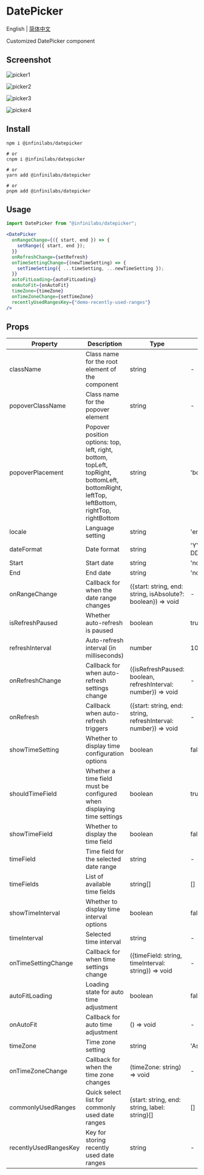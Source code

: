 # DatePicker

English | [简体中文](./README-zh_CN.md)

Customized DatePicker component

## Screenshot

![picker1](./dist/picker1.jpg)

![picker2](./dist/picker2.jpg)

![picker3](./dist/picker3.jpg)

![picker4](./dist/picker4.jpg)

## Install

```
npm i @infinilabs/datepicker

# or
cnpm i @infinilabs/datepicker

# or
yarn add @infinilabs/datepicker

# or
pnpm add @infinilabs/datepicker
```

## Usage

```jsx
import DatePicker from "@infinilabs/datepicker";

<DatePicker
  onRangeChange={({ start, end }) => {
    setRange({ start, end });
  }}
  onRefreshChange={setRefresh}
  onTimeSettingChange={(newTimeSetting) => {
    setTimeSetting({ ...timeSetting, ...newTimeSetting });
  }}
  autoFitLoading={autoFitLoading}
  onAutoFit={onAutoFit}
  timeZone={timeZone}
  onTimeZoneChange={setTimeZone}
  recentlyUsedRangesKey={"demo-recently-used-ranges"}
/>
```

## Props

| Property              | Description                                                                                                          | Type                                                            | Default               | Version |
| --------------------- | -------------------------------------------------------------------------------------------------------------------- | --------------------------------------------------------------- | --------------------- | ------- |
| className             | Class name for the root element of the component                                                                      | string                                                          | -                     | 1.0.0   |
| popoverClassName      | Class name for the popover element                                                                                    | string                                                          | -                     | 1.0.0   |
| popoverPlacement      | Popover position options: top, left, right, bottom, topLeft, topRight, bottomLeft, bottomRight, leftTop, leftBottom, rightTop, rightBottom | string                                                          | 'bottom'              | 1.0.0   |
| locale                | Language setting                                                                                                     | string                                                          | 'en-US'               | 1.0.0   |
| dateFormat            | Date format                                                                                                          | string                                                          | 'YYYY-MM-DD HH:mm:ss' | 1.0.0   |
| Start                 | Start date                                                                                                           | string                                                          | 'now-15m'             | 1.0.0   |
| End                   | End date                                                                                                             | string                                                          | 'now'                 | 1.0.0   |
| onRangeChange         | Callback for when the date range changes                                                                              | ({start: string, end: string, isAbsolute?: boolean}) => void    | -                     | 1.0.0   |
| isRefreshPaused       | Whether auto-refresh is paused                                                                                        | boolean                                                         | true                  | 1.0.0   |
| refreshInterval       | Auto-refresh interval (in milliseconds)                                                                               | number                                                          | 10000                 | 1.0.0   |
| onRefreshChange       | Callback for when auto-refresh settings change                                                                        | ({isRefreshPaused: boolean, refreshInterval: number}) => void   | -                     | 1.0.0   |
| onRefresh             | Callback when auto-refresh triggers                                                                                   | ({start: string, end: string, refreshInterval: number}) => void | -                     | 1.0.0   |
| showTimeSetting       | Whether to display time configuration options                                                                         | boolean                                                         | false                 | 1.0.0   |
| shouldTimeField       | Whether a time field must be configured when displaying time settings                                                 | boolean                                                         | true                  | 1.0.0   |
| showTimeField         | Whether to display the time field                                                                                     | boolean                                                         | false                 | 1.0.0   |
| timeField             | Time field for the selected date range                                                                                | string                                                          | -                     | 1.0.0   |
| timeFields            | List of available time fields                                                                                         | string[]                                                        | []                    | 1.0.0   |
| showTimeInterval      | Whether to display time interval options                                                                              | boolean                                                         | false                 | 1.0.0   |
| timeInterval          | Selected time interval                                                                                                | string                                                          | -                     | 1.0.0   |
| onTimeSettingChange   | Callback for when time settings change                                                                                | ({timeField: string, timeInterval: string}) => void             | -                     | 1.0.0   |
| autoFitLoading        | Loading state for auto time adjustment                                                                                | boolean                                                         | false                 | 1.0.0   |
| onAutoFit             | Callback for auto time adjustment                                                                                     | () => void                                                      | -                     | 1.0.0   |
| timeZone              | Time zone setting                                                                                                     | string                                                          | 'Asia/Shanghai'       | 1.0.0   |
| onTimeZoneChange      | Callback for when the time zone changes                                                                               | (timeZone: string) => void                                      | -                     | 1.0.0   |
| commonlyUsedRanges    | Quick select list for commonly used date ranges                                                                       | {start: string, end: string, label: string}[]                   | []                    | 1.0.0   |
| recentlyUsedRangesKey | Key for storing recently used date ranges                                                                             | string                                                          | -                     | 1.0.0   |